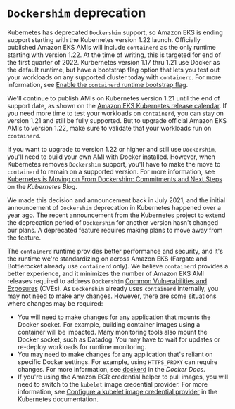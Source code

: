 # `Dockershim` deprecation<a name="dockershim-deprecation"></a>

Kubernetes has deprecated `Dockershim` support, so Amazon EKS is ending support starting with the Kubernetes version 1\.22 launch\. Officially published Amazon EKS AMIs will include `containerd` as the only runtime starting with version 1\.22\. At the time of writing, this is targeted for end of the first quarter of 2022\. Kurbernetes version 1\.17 thru 1\.21 use Docker as the default runtime, but have a bootstrap flag option that lets you test out your workloads on any supported cluster today with `containerd`\. For more information, see [Enable the `containerd` runtime bootstrap flag](eks-optimized-ami.md#containerd-bootstrap)\.

We'll continue to publish AMIs on Kubernetes version 1\.21 until the end of support date, as shown on the [Amazon EKS Kubernetes release calendar](kubernetes-versions.md#kubernetes-release-calendar)\. If you need more time to test your workloads on `containerd`, you can stay on version 1\.21 and still be fully supported\. But to upgrade official Amazon EKS AMIs to version 1\.22, make sure to validate that your workloads run on `containerd`\. 

If you want to upgrade to version 1\.22 or higher and still use `Dockershim`, you'll need to build your own AMI with Docker installed\. However, when Kubernetes removes `Dockershim` support, you'll have to make the move to `containerd` to remain on a supported version\. For more information, see [Kubernetes is Moving on From Dockershim: Commitments and Next Steps](https://kubernetes.io/blog/2022/01/07/kubernetes-is-moving-on-from-dockershim/) on the *Kubernetes Blog*\.

We made this decision and announcement back in July 2021, and the initial announcement of `Dockershim` deprecation in Kubernetes happened over a year ago\. The recent announcement from the Kubernetes project to extend the deprecation period of `Dockershim` for another version hasn't changed our plans\. A deprecated feature requires making plans to move away from the feature\.

The `containerd` runtime provides better performance and security, and it's the runtime we're standardizing on across Amazon EKS \(Fargate and Bottlerocket already use `containerd` only\)\. We believe `containerd` provides a better experience, and it minimizes the number of Amazon EKS AMI releases required to address `Dockershim` [Common Vulnerabilities and Exposures](https://cve.mitre.org/) \(CVEs\)\. As `Dockershim` already uses `containerd` internally, you may not need to make any changes\. However, there are some situations where changes may be required:
+ You will need to make changes for any application that mounts the Docker socket\. For example, building container images using a container will be impacted\. Many monitoring tools also mount the Docker socket, such as Datadog\. You may have to wait for updates or re\-deploy workloads for runtime monitoring\.
+ You may need to make changes for any application that's reliant on specific Docker settings\. For example, using `HTTPS_PROXY` can require changes\. For more information, see [dockerd](https://docs.docker.com/engine/reference/commandline/dockerd/) in the *Docker Docs*\.
+ If you're using the Amazon ECR credential helper to pull images, you will need to switch to the `kubelet` image credential provider\. For more information, see [Configure a kubelet image credential provider](https://kubernetes.io/docs/tasks/kubelet-credential-provider/kubelet-credential-provider/) in the Kubernetes documentation\.